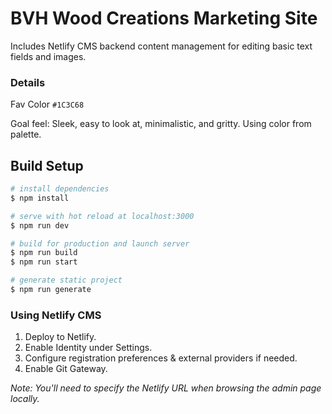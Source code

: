 # BVH Wood Creations Marketing Site

Includes Netlify CMS backend content management for editing basic text fields and images.

### Details

Fav Color
`#1C3C68`

Goal feel: Sleek, easy to look at, minimalistic, and gritty. Using color from palette. 

## Build Setup

```bash
# install dependencies
$ npm install

# serve with hot reload at localhost:3000
$ npm run dev

# build for production and launch server
$ npm run build
$ npm run start

# generate static project
$ npm run generate
```

### Using Netlify CMS

1. Deploy to Netlify.
2. Enable Identity under Settings.
3. Configure registration preferences & external providers if needed.
4. Enable Git Gateway.

_Note: You'll need to specify the Netlify URL when browsing the admin page locally._
